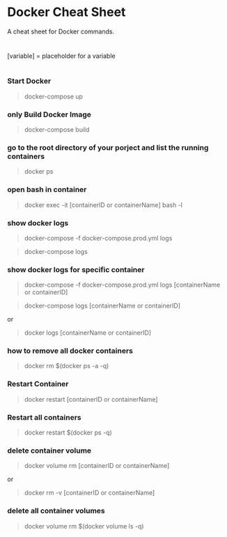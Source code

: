 # Docker Cheat Sheet

A cheat sheet for Docker commands.

#

[variable] = placeholder for a variable

#

### Start Docker

> docker-compose up

### only Build Docker Image

> docker-compose build

### go to the root directory of your porject and list the running containers

> docker ps

### open bash in container

> docker exec -it [containerID or containerName] bash -l

### show docker logs

> docker-compose -f docker-compose.prod.yml logs

> docker-compose logs

### show docker logs for specific container

> docker-compose -f docker-compose.prod.yml logs [containerName or containerID]

> docker-compose logs [containerName or containerID]

or

> docker logs [containerName or containerID]

### how to remove all docker containers

> docker rm $(docker ps -a -q)

### Restart Container

> docker restart [containerID or containerName]

### Restart all containers

> docker restart $(docker ps -q)

### delete container volume

> docker volume rm [containerID or containerName]

or

> docker rm -v [containerID or containerName]

### delete all container volumes

> docker volume rm $(docker volume ls -q)
